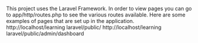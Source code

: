 This project uses the Laravel Framework.
In order to view pages you can go to app/http/routes.php   to see the various routes available.
Here are some examples of pages that are set up in the application.
http://localhost/learning laravel/public/
http://localhost/learning laravel/public/admin/dashboard

